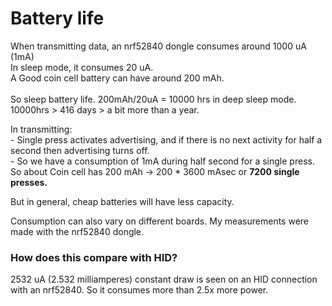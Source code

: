 # Battery life

When transmitting data, an nrf52840 dongle consumes around 1000 uA (1mA)\
In sleep mode, it consumes 20 uA. \
A Good coin cell battery can have around 200 mAh. \
\
So sleep battery life. 200mAh/20uA = 10000 hrs in deep sleep mode. 10000hrs > 416 days > a bit more than a year.

In transmitting:\
\- Single press activates advertising, and if there is no next activity for half a second then advertising turns off. \
\- So we have a consumption of 1mA during half second for a single press. So about Coin cell has 200 mAh -> 200 \* 3600 mAsec or **7200 single presses.**&#x20;

But in general, cheap batteries will have less capacity.

Consumption can also vary on different boards. My measurements were made with the nrf52840 dongle.

### How does this compare with HID?

2532 uA (2.532 milliamperes) constant draw is seen on an HID connection with an nrf52840. So it consumes more than 2.5x more power.&#x20;
